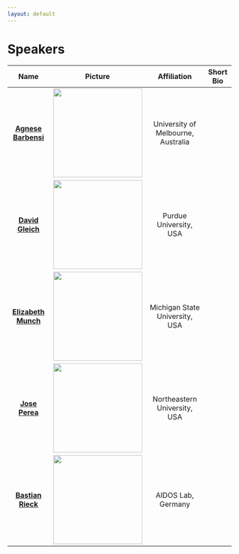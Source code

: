 ```yaml
---
layout: default
---
```














# Speakers 



| Name | Picture | Affiliation | Short Bio |
|:-----------:|:--------:|:---------:| :-----------:|
 | [**Agnese Barbensi**](https://sites.google.com/view/agnesebarbensi/home)  | <img src="https://user-images.githubusercontent.com/18553208/211135315-95abf196-489c-44d8-9b91-55587564bf7b.png" width="200" height="200" /> | University of Melbourne, Australia | |
 |  [**David Gleich**](https://www.cs.purdue.edu/homes/dgleich/) | <img src="https://user-images.githubusercontent.com/18553208/211136871-e014d595-ea7c-409a-b6fc-8bdc036c3b22.png" width="200" height="200" />   | Purdue University, USA| |
 | [**Elizabeth Munch**](http://www.elizabethmunch.com/)  | <img src="https://user-images.githubusercontent.com/18553208/211137136-e1fd6e50-2e53-42ba-9de4-d87eeaa2ddaa.png" width="200" height="200" /> | Michigan State University, USA | |
  | [**Jose Perea**](https://www.joperea.com/) | <img src="https://user-images.githubusercontent.com/18553208/211137526-6ff9048e-c401-47b7-80a9-471518c12d5a.png" width="200" height="200" /> | Northeastern University, USA |  
 |[**Bastian Rieck**](https://bastian.rieck.me/) |<img src="https://user-images.githubusercontent.com/18553208/211137841-09c1dd5a-f6bd-48cd-9c3b-3bffd2361bcc.png" width="200" height="200" /> | AIDOS Lab, Germany | |









